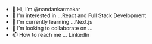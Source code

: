 - 👋 Hi, I’m @nandankarmakar
- 👀 I’m interested in ...React and Full Stack Development
- 🌱 I’m currently learning ...Next.js
- 💞️ I’m looking to collaborate on ...
- 📫 How to reach me ... LinkedIn

<!---
nandankarmakar/nandankarmakar is a ✨ special ✨ repository because its `README.md` (this file) appears on your GitHub profile.
You can click the Preview link to take a look at your changes.
--->
